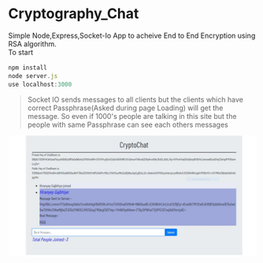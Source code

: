 # Cryptography_Chat
Simple Node,Express,Socket-Io App to acheive End to End Encryption using RSA algorithm.  
To start
```javascript
npm install
node server.js
use localhost:3000
```

>Socket IO sends messages to all clients but the clients which have correct Passphrase(Asked during page Loading) will get the message. So even if 1000's people are talking in this site but the people with same Passphrase can see each others messages  

![ScreenShot](https://github.com/djvu97/Cryptography-Chat/blob/master/1.JPG)  
